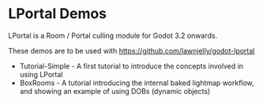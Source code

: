 # LPortal Demos

LPortal is a Room / Portal culling module for Godot 3.2 onwards.

These demos are to be used with
https://github.com/lawnjelly/godot-lportal

* Tutorial-Simple - A first tutorial to introduce the concepts involved in using LPortal
* BoxRooms - A tutorial introducing the internal baked lightmap workflow, and showing an example of using DOBs (dynamic objects)

